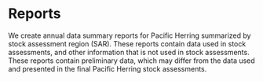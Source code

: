 # Reports
We create annual data summary reports for Pacific Herring summarized by stock assessment region (SAR).
These reports contain data used in stock assessments, and other information that is not used in stock assessments.
These reports contain preliminary data, which may differ from the data used and presented in the final Pacific Herring stock assessments.

